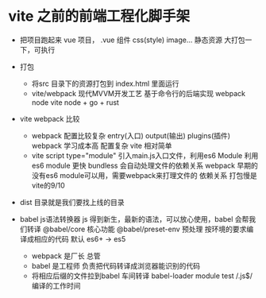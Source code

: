 # vite 之前的前端工程化脚手架

- 把项目跑起来
    vue 项目， .vue 组件 css(style) image...
    静态资源 大打包一下，可执行

- 打包
    - 将src 目录下的资源打包到 index.html 里面运行
    - vite/webpack 现代MVVM开发工艺 基于命令行的后端实现
    webpack node
    vite node + go + rust

- vite webpack 比较
    - webpack 配置比较复杂 entry(入口) output(输出) plugins(插件)
        webpack 学习成本高 配置复杂
        vite 相对简单
    - vite script type="module" 引入main.js入口文件，利用es6 Module
        利用es6 module 更快 bundless 会自动处理文件的依赖关系
        webpack 早期的没有es6 module可以用，需要webpack来打理文件的 依赖关系 打包慢是vite的9/10

- dist 目录就是我们要找上线的目录
- babel
    js语法转换器 js 得到新生，最新的语法，可以放心使用，babel 会帮我们转译
    @babel/core 核心功能
    @babel/preset-env 预处理 按环境的要求编译成相应的代码 默认 es6+ -> es5
    - webpack 是厂长 总管
    - babel 是工程师 负责把代码转译成浏览器能识别的代码
    - 将相应后缀的文件拉到babel 车间转译 babel-loader
        module test /\.js$/
        编译的工作时间
